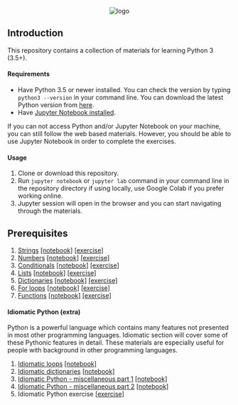 <p align="center">
  <img src="logo.png" alt="logo"/>
</p>

## Introduction

This repository contains a collection of materials for learning Python 3 (3.5+).

#### Requirements
* Have Python 3.5 or newer installed. You can check the version by typing `python3 --version` in your command line. You can download the latest Python version from [here](https://www.python.org/downloads/).
* Have [Jupyter Notebook installed](http://jupyter.readthedocs.io/en/latest/install.html).

If you can not access Python and/or Jupyter Notebook on your machine, you can still follow the web based materials. However, you should be able to use Jupyter Notebook in order to complete the exercises.

#### Usage

1. Clone or download this repository.
2. Run `jupyter notebook` or `jupyter lab` command in your command line in the repository directory if using locally, use Google Colab if you prefer working online.
3. Jupyter session will open in the browser and you can start navigating through the materials.


## Prerequisites
1. [Strings](https://sijmenw.github.io/learn-python3/notebooks/beginner/html/strings.html) [[notebook]](http://nbviewer.jupyter.org/github/sijmenw/learn-python3/blob/master/notebooks/beginner/notebooks/strings.ipynb) [[exercise]](http://nbviewer.jupyter.org/github/sijmenw/learn-python3/blob/master/notebooks/beginner/exercises/strings_exercise.ipynb)
1. [Numbers](https://sijmenw.github.io/learn-python3/notebooks/beginner/html/numbers.html) [[notebook]](http://nbviewer.jupyter.org/github/sijmenw/learn-python3/blob/master/notebooks/beginner/notebooks/numbers.ipynb) [[exercise]](http://nbviewer.jupyter.org/github/sijmenw/learn-python3/blob/master/notebooks/beginner/exercises/numbers_exercise.ipynb)
1. [Conditionals](https://sijmenw.github.io/learn-python3/notebooks/beginner/html/conditionals.html) [[notebook]](http://nbviewer.jupyter.org/github/sijmenw/learn-python3/blob/master/notebooks/beginner/notebooks/conditionals.ipynb) [[exercise]](http://nbviewer.jupyter.org/github/sijmenw/learn-python3/blob/master/notebooks/beginner/exercises/conditionals_exercise.ipynb)
1. [Lists](https://sijmenw.github.io/learn-python3/notebooks/beginner/html/lists.html) [[notebook]](http://nbviewer.jupyter.org/github/sijmenw/learn-python3/blob/master/notebooks/beginner/notebooks/lists.ipynb) [[exercise]](http://nbviewer.jupyter.org/github/sijmenw/learn-python3/blob/master/notebooks/beginner/exercises/lists_exercise.ipynb)
1. [Dictionaries](https://sijmenw.github.io/learn-python3/notebooks/beginner/html/dictionaries.html) [[notebook]](http://nbviewer.jupyter.org/github/sijmenw/learn-python3/blob/master/notebooks/beginner/notebooks/dictionaries.ipynb) [[exercise]](http://nbviewer.jupyter.org/github/sijmenw/learn-python3/blob/master/notebooks/beginner/exercises/dictionaries_exercise.ipynb)
1. [For loops](https://sijmenw.github.io/learn-python3/notebooks/beginner/html/for_loops.html) [[notebook]](http://nbviewer.jupyter.org/github/sijmenw/learn-python3/blob/master/notebooks/beginner/notebooks/for_loops.ipynb) [[exercise]](http://nbviewer.jupyter.org/github/sijmenw/learn-python3/blob/master/notebooks/beginner/exercises/for_loops_exercise.ipynb)
1. [Functions](https://sijmenw.github.io/learn-python3/notebooks/beginner/html/functions.html) [[notebook]](http://nbviewer.jupyter.org/github/sijmenw/learn-python3/blob/master/notebooks/beginner/notebooks/functions.ipynb) [[exercise]](http://nbviewer.jupyter.org/github/sijmenw/learn-python3/blob/master/notebooks/beginner/exercises/functions_exercise.ipynb)

#### Idiomatic Python (extra)
Python is a powerful language which contains many features not presented in most other programming languages. Idiomatic section will cover some of these Pythonic features in detail. These materials are especially useful for people with background in other programming languages.

1. [Idiomatic loops](https://sijmenw.github.io/learn-python3/notebooks/intermediate/html/idiomatic_loops.html) [[notebook]](http://nbviewer.jupyter.org/github/sijmenw/learn-python3/blob/master/notebooks/intermediate/notebooks/idiomatic_loops.ipynb)
1. [Idiomatic dictionaries](https://sijmenw.github.io/learn-python3/notebooks/intermediate/html/idiomatic_dicts.html) [[notebook]](http://nbviewer.jupyter.org/github/sijmenw/learn-python3/blob/master/notebooks/intermediate/notebooks/idiomatic_dicts.ipynb)
1. [Idiomatic Python - miscellaneous part 1](https://sijmenw.github.io/learn-python3/notebooks/intermediate/html/idiomatic_misc1.html) [[notebook]](http://nbviewer.jupyter.org/github/sijmenw/learn-python3/blob/master/notebooks/intermediate/notebooks/idiomatic_misc1.ipynb)
1. [Idiomatic Python - miscellaneous part 2](https://sijmenw.github.io/learn-python3/notebooks/intermediate/html/idiomatic_misc2.html) [[notebook]](http://nbviewer.jupyter.org/github/sijmenw/learn-python3/blob/master/notebooks/intermediate/notebooks/idiomatic_misc2.ipynb)
1. Idiomatic Python exercise [[exercise]](http://nbviewer.jupyter.org/github/sijmenw/learn-python3/blob/master/notebooks/intermediate/exercises/idiomatic_python_exercise.ipynb)
